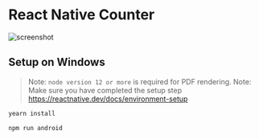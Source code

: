 # React Native Counter
![screenshot](https://i.postimg.cc/9fB7ZwFT/Screenshot-1648139758.png)

## Setup on Windows

> Note: `node version 12 or more` is required for PDF rendering.
> Note: Make sure you have completed the setup step https://reactnative.dev/docs/environment-setup

```sh
yearn install
```

```sh
npm run android
```